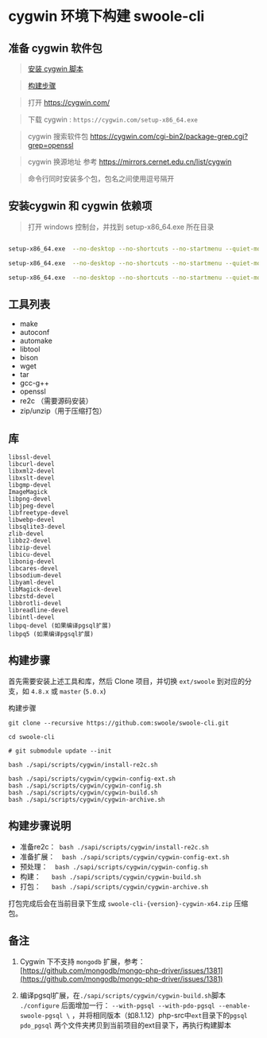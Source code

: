 # cygwin 环境下构建 swoole-cli

## 准备 cygwin 软件包

> [安装 cygwin 脚本](/sapi/scripts/cygwin/install-cygwin.sh)

> [ 构建步骤 ](/sapi/scripts/cygwin/README.md)

> 打开 https://cygwin.com/

> 下载 cygwin : `https://cygwin.com/setup-x86_64.exe`

> cygwin 搜索软件包 https://cygwin.com/cgi-bin2/package-grep.cgi?grep=openssl

> cygwin 换源地址 参考 https://mirrors.cernet.edu.cn/list/cygwin

> 命令行同时安装多个包，包名之间使用逗号隔开

## 安装cygwin 和 cygwin 依赖项

> 打开 windows 控制台，并找到 setup-x86_64.exe 所在目录

```bash

setup-x86_64.exe  --no-desktop --no-shortcuts --no-startmenu --quiet-mode --disable-buggy-antivirus    --site  https://mirrors.ustc.edu.cn/cygwin/ --packages make,git,curl,wget,tar,libtool,bison,gcc-g++,autoconf,automake,openssl,libpcre2-devel,libssl-devel,libcurl-devel,libxml2-devel,libxslt-devel,libgmp-devel,ImageMagick,libpng-devel,libjpeg-devel,libfreetype-devel,libwebp-devel,libsqlite3-devel,zlib-devel,libbz2-devel,liblz4-devel,liblzma-devel,libzip-devel,libicu-devel,libonig-devel,libcares-devel,libsodium-devel,libyaml-devel,libMagick-devel,libzstd-devel,libbrotli-devel,libreadline-devel,libintl-devel,libpq-devel,libssh2-devel,libidn2-devel,gettext-devel,coreutils,openssl-devel

setup-x86_64.exe  --no-desktop --no-shortcuts --no-startmenu --quiet-mode --disable-buggy-antivirus    --site  https://mirrors.ustc.edu.cn/cygwin/ --packages zip unzip

setup-x86_64.exe  --no-desktop --no-shortcuts --no-startmenu --quiet-mode --disable-buggy-antivirus    --site  https://mirrors.ustc.edu.cn/cygwin/ --packages libpq5 libpq-devel

```

工具列表
----

- make
- autoconf
- automake
- libtool
- bison
- wget
- tar
- gcc-g++
- openssl
- re2c （需要源码安装）
- zip/unzip（用于压缩打包）

库
----

```
libssl-devel
libcurl-devel
libxml2-devel
libxslt-devel
libgmp-devel
ImageMagick
libpng-devel
libjpeg-devel
libfreetype-devel
libwebp-devel
libsqlite3-devel
zlib-devel
libbz2-devel
libzip-devel
libicu-devel
libonig-devel
libcares-devel
libsodium-devel
libyaml-devel
libMagick-devel
libzstd-devel
libbrotli-devel
libreadline-devel
libintl-devel
libpq-devel (如果编译pgsql扩展)
libpq5 (如果编译pgsql扩展)
```

构建步骤
------
首先需要安装上述工具和库，然后 Clone 项目，并切换 `ext/swoole`
到对应的分支，如 `4.8.x` 或 `master` (`5.0.x`)

构建步骤

```shell
git clone --recursive https://github.com:swoole/swoole-cli.git

cd swoole-cli

# git submodule update --init

bash ./sapi/scripts/cygwin/install-re2c.sh

bash ./sapi/scripts/cygwin/cygwin-config-ext.sh
bash ./sapi/scripts/cygwin/cygwin-config.sh
bash ./sapi/scripts/cygwin/cygwin-build.sh
bash ./sapi/scripts/cygwin/cygwin-archive.sh
```

构建步骤说明
----

- 准备re2c：` bash ./sapi/scripts/cygwin/install-re2c.sh`
- 准备扩展：`  bash ./sapi/scripts/cygwin/cygwin-config-ext.sh`
- 预处理：`  bash ./sapi/scripts/cygwin/cygwin-config.sh`
- 构建：`   bash ./sapi/scripts/cygwin/cygwin-build.sh`
- 打包：`   bash ./sapi/scripts/cygwin/cygwin-archive.sh`

打包完成后会在当前目录下生成 `swoole-cli-{version}-cygwin-x64.zip` 压缩包。

备注
----

1. Cygwin 下不支持 `mongodb`
   扩展，参考：[https://github.com/mongodb/mongo-php-driver/issues/1381](https://github.com/mongodb/mongo-php-driver/issues/1381)

2. 编译pgsql扩展，在`./sapi/scripts/cygwin/cygwin-build.sh`脚本 `./configure`
   后面增加一行： `--with-pgsql --with-pdo-pgsql --enable-swoole-pgsql \`
   ，并将相同版本（如8.1.12）php-src中`ext`目录下的`pgsql` `pdo_pgsql`
   两个文件夹拷贝到当前项目的ext目录下，再执行构建脚本

